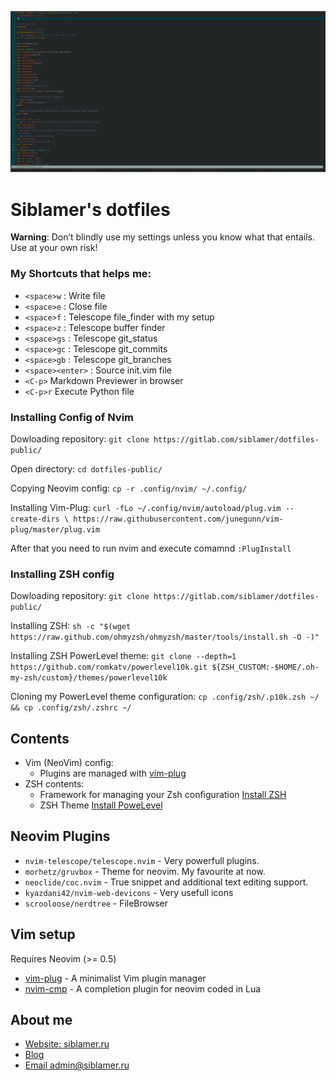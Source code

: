![cover](./images/cover.png)
 
# Siblamer's dotfiles 

**Warning**: Don’t blindly use my settings unless you know what that entails. Use at your own risk!

### My Shortcuts that helps me:

- `<space>w` : Write file 
- `<space>e` : Close file 
- `<space>f` : Telescope file_finder with my setup
- `<space>z` : Telescope buffer finder
- `<space>gs` : Telescope git_status
- `<space>gc` : Telescope git_commits
- `<space>gb`  : Telescope git_branches
- `<space><enter>` :  Source init.vim file
- `<C-p>` Markdown Previewer in browser
- `<C-p>r` Execute Python file

### Installing Config of Nvim

Dowloading repository: `git clone https://gitlab.com/siblamer/dotfiles-public/ `

Open directory:  `cd dotfiles-public/`

Copying Neovim config: `cp -r .config/nvim/ ~/.config/`

Installing Vim-Plug: `curl -fLo ~/.config/nvim/autoload/plug.vim --create-dirs \
    https://raw.githubusercontent.com/junegunn/vim-plug/master/plug.vim`

After that you need to run nvim and execute comamnd `:PlugInstall`

### Installing ZSH config

Dowloading repository: `git clone https://gitlab.com/siblamer/dotfiles-public/`

Installing ZSH: `sh -c "$(wget https://raw.github.com/ohmyzsh/ohmyzsh/master/tools/install.sh -O -)"`

Installing ZSH PowerLevel theme: `git clone --depth=1 https://github.com/romkatv/powerlevel10k.git ${ZSH_CUSTOM:-$HOME/.oh-my-zsh/custom}/themes/powerlevel10k`

Cloning my PowerLevel theme configuration: `cp .config/zsh/.p10k.zsh ~/ && cp .config/zsh/.zshrc ~/`

## Contents
- Vim (NeoVim) config:
  - Plugins are managed with [vim-plug](https://github.com/junegunn/vim-plug)
- ZSH contents:
  - Framework for managing your Zsh configuration [Install ZSH](https://ohmyz.sh/#install)   
  - ZSH Theme [Install PoweLevel](https://github.com/romkatv/powerlevel10k.git)

## Neovim Plugins
- `nvim-telescope/telescope.nvim` - Very powerfull plugins. 
- `morhetz/gruvbox` - Theme for neovim. My favourite at now.
- `neoclide/coc.nvim` - True snippet and additional text editing support.
- `kyazdani42/nvim-web-devicons` - Very usefull icons
- `scrooloose/nerdtree` - FileBrowser

## Vim setup

Requires Neovim (>= 0.5)

- [vim-plug](https://github.com/junegunn/vim-plug) - A minimalist Vim plugin manager
- [nvim-cmp](https://github.com/hrsh7th/nvim-cmp) - A completion plugin for neovim coded in Lua

## About me

- [Website: siblamer.ru](https://siblamer.ru)
- [Blog](https://blog.siblamer.ru/)
- [Email admin@siblamer.ru](mailto:admin@siblamer.ru)
